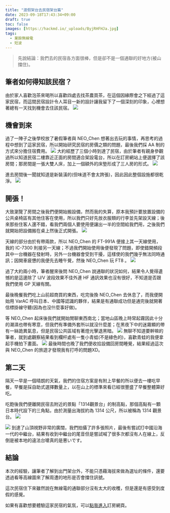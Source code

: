 ```yaml
---
title: "渡假架台去民宿架台篇"
date: 2023-09-18T17:43:34+09:00
draft: true
toc: false
images: [https://hackmd.io/_uploads/ByjRHFHJa.jpg]
tags:
  - 業餘無線電
  - 短波
---
```

> 先說結論：我們去的民宿各方面很棒，但是卻不是一個通聯的好地方(被山擋住)。
## 筆者如何得知該民宿？
由於家人喜歡泡茶來喝所以喜歡四處去找茶農買茶，在這個因緣際會之下經過了這家民宿，而這間民宿設計令人耳目一新的設計讓我留下了一個深刻的印象，心裡想著總有一天找到機會去住該民宿。
![](https://hackmd.io/_uploads/rygKOYHk6.jpg)

## 機會到來
過了一陣子之後學校放了暑假筆者與 NEO_Chen 想著出去玩的事情，再思考的過程中想到了這家民宿，所以開始研究民宿的房價之類的問題，最後我們採 AA 制的方式來分擔住宿費用。
![](https://hackmd.io/_uploads/HkmjSFHk6.jpg)
大約經歷了三個小時到達了民宿，由於筆者有親身參觀過所以知道民宿二樓靠近正面的房間適合架設電台，所以在訂房網站上便選擇了該房間；那房間是一張大雙人床，加上一個額外的床墊形成了三人房的形式。
![](https://hackmd.io/_uploads/H1o2HKHk6.jpg)

進去房間後一聞就知道是新裝潢的(但味道不會太誇張)，因此因此整個設施都很乾淨。
![](https://hackmd.io/_uploads/HJt6BYB16.jpg)

## 開張！
大致瀏覽了房間之後我們便開始搬設備，然而我的失算，原本我預計要放置設備的公共桌椅區有其他住客在使用，所以我們只好先放衣服類的行李並先架設天線；後來那些住客人還不錯，看我們兩個人要使用便讓出一半的空間給我們用，之後我們就開始把設備搬在桌上然後正式開張。
![](https://hackmd.io/_uploads/By4CrFrya.jpg)

天線的部分由於有帶兩款，所以 NEO_Chen 的 FT-991A 便接上其一天線使用，我的 IC-7300 則接另一天線；不過我們開始使用後便發現了問題，即使錯開頻段其中一台機器在發射時，另外一台機器會受到干擾，這樣使的我們幾乎無法同時通訊；因開車疲憊的我便先去睡午覺，然後 NEO_Chen 玩 FT8 。
![](https://hackmd.io/_uploads/ByjRHFHJa.jpg)

過了大約兩小時，筆者醒來後問 NEO_Chen 說通聯的狀況如何，結果令人覺得遺憾的是這邊除了 U/V 波段效果不佳外連 HF 通訊效果也沒有很好，不知道是否跟我們使用 GP 天線有關。

最後晚餐我們吃上山前超商買的東西，吃完後換 NEO_Chen 去休息了，而我便開始用 VarAC 呼叫日本、中國等認識的夥伴，結果是有通聯成功但是通完後就開著信標掛線守聽(因為也沒什麼事好做)。

等 NEO_Chen 起床後我們就開始閒聊東西南北；當地山區晚上時常起霧因此十分的潮濕也帶有寒意，但我們有準備外套所以就沒什麼差；在黑夜下中的迷霧顯的帶有一絲詭異氣息，但是民宿公共區域有著燈光擊退黑暗。
![](https://hackmd.io/_uploads/BJEk8Kr1T.jpg)
無聊不知道要幹嘛的筆者，就到處觀察結果看到欄杆處有一隻小青蛙(不是綠色的)，喜歡青蛙的我便拿起手機拍下畫面。
![](https://hackmd.io/_uploads/rJZxIFrk6.jpg)
最後時間也晚了我們便收拾設備回房間睡覺，結果經過這次與 NEO_Chen 的旅遊才發現我有打呼的問題XD。

## 第二天
隔天一早是一個晴朗的天氣，我們的住宿方案是有附上早餐的所以便去一樓吃早餐，早餐是採自助式選擇數量上，以在山上的標準來看已經很豐盛了早餐整體算好吃。

吃飽後我們便離開民宿去附近的景點「1314觀景台」的制高點，那個高點有一顆日本時代設下的三角點，由於測量出海拔約為 1314 公尺，所以被稱為 1314 觀景台。
![](https://hackmd.io/_uploads/rkNWttHyp.jpg)

![](https://hackmd.io/_uploads/SJ9-KKHJ6.jpg)
到達了山頂視野非常的廣闊，我們拍攝了許多張照片，最後有嘗試打中國沿海一代的中繼台，結果有收到中繼台的尾音但是嘗試喊了很多次都沒有人在線上，反倒是被本地的違法台嗆真的是悪いです。

## 結論
本次的經驗，讓筆者了解到出門架台外，不能只憑藉海拔來做為選址的條件，還要透過看等高線圖來了解周遭的地形是否會擋住訊號。

這次民宿住下來雖然說在無線電的通聯部分沒有太大的收穫，但是還是有感受到度假的感覺。

如果有喜歡想要體驗這家民宿的氣氛，可以[點我進入](https://booking.owlting.com/ruiliteavilla?start=2023-09-20&end=2023-09-21&adult=2&source=gha&child=0&infant=0&lang=zh_TW)訂房網頁。


